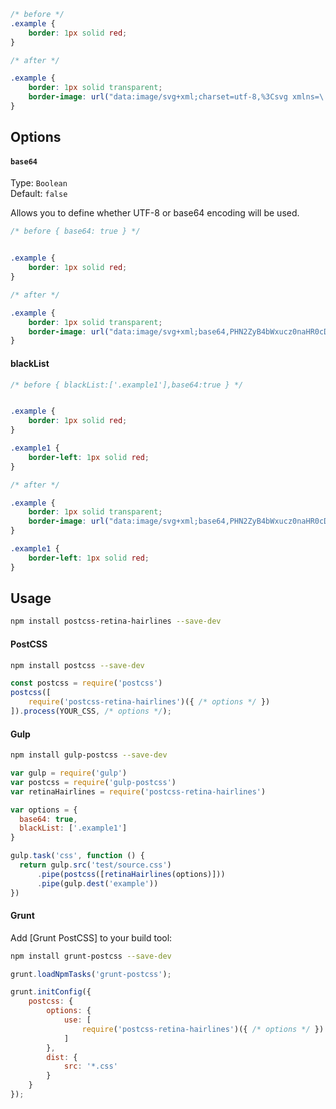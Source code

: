 ```css
/* before */
.example {
    border: 1px solid red;
}

/* after */

.example {
    border: 1px solid transparent;
    border-image: url("data:image/svg+xml;charset=utf-8,%3Csvg xmlns=\'http://www.w3.org/2000/svg\' height=\'2px\'%3E%3Crect fill='red' width=\'100%25\' height=\'50%25\'%3E %3C/rect%3E %3C/svg%3E")  0 0 2 0 stretch;
}
```

## Options

#### `base64`

Type: `Boolean`  
Default: `false`

Allows you to define whether UTF-8 or base64 encoding will be used.

```css
/* before { base64: true } */


.example {
    border: 1px solid red;
}

/* after */

.example {
    border: 1px solid transparent;
    border-image: url("data:image/svg+xml;base64,PHN2ZyB4bWxucz0naHR0cDovL3d3dy53My5vcmcvMjAwMC9zdmcnIGhlaWdodD0nMnB4Jz48cmVjdCBmaWxsPSJyZWQiIHdpZHRoPScxMDAlJyBoZWlnaHQ9JzUwJSc+IDwvcmVjdD4gPC9zdmc+")  0 0 2 0 stretch;
}
```

#### blackList

```css
/* before { blackList:['.example1'],base64:true } */


.example {
    border: 1px solid red;
}

.example1 {
    border-left: 1px solid red;
}

/* after */

.example {
    border: 1px solid transparent;
    border-image: url("data:image/svg+xml;base64,PHN2ZyB4bWxucz0naHR0cDovL3d3dy53My5vcmcvMjAwMC9zdmcnIGhlaWdodD0nMnB4Jz48cmVjdCBmaWxsPSJyZWQiIHdpZHRoPScxMDAlJyBoZWlnaHQ9JzUwJSc+IDwvcmVjdD4gPC9zdmc+")  0 0 2 0 stretch;
}

.example1 {
    border-left: 1px solid red;
}

```


## Usage

```bash
npm install postcss-retina-hairlines --save-dev
```
#### PostCSS

```bash
npm install postcss --save-dev
```

```js
const postcss = require('postcss')
postcss([
	require('postcss-retina-hairlines')({ /* options */ })
]).process(YOUR_CSS, /* options */);
```

#### Gulp

```bash
npm install gulp-postcss --save-dev
```

```js
var gulp = require('gulp')
var postcss = require('gulp-postcss')
var retinaHairlines = require('postcss-retina-hairlines')

var options = {
  base64: true,
  blackList: ['.example1']
}

gulp.task('css', function () {
  return gulp.src('test/source.css')
      .pipe(postcss([retinaHairlines(options)]))
      .pipe(gulp.dest('example'))
})
```

#### Grunt

Add [Grunt PostCSS] to your build tool:

```bash
npm install grunt-postcss --save-dev
```

```js
grunt.loadNpmTasks('grunt-postcss');

grunt.initConfig({
	postcss: {
		options: {
			use: [
				require('postcss-retina-hairlines')({ /* options */ })
			]
		},
		dist: {
			src: '*.css'
		}
	}
});
```

